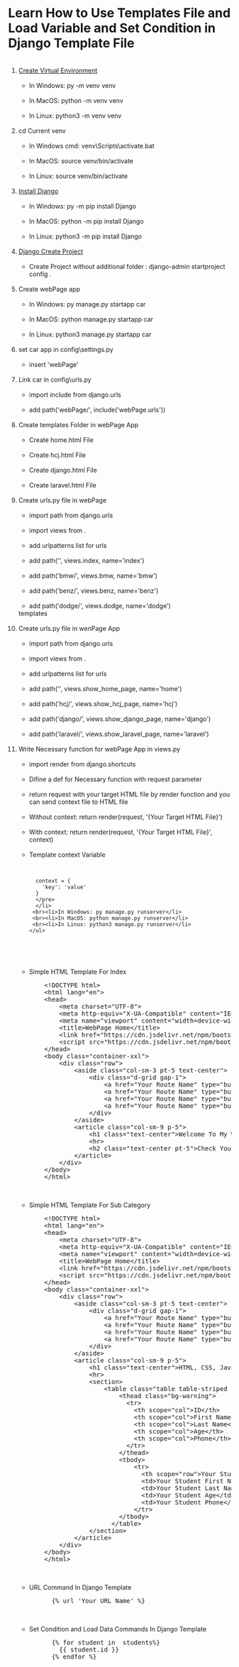 # Learn How to Use Templates File and Load Variable and Set Condition in Django Template File

<ol>
  <br><li><a href="https://www.w3schools.com/django/django_create_virtual_environment.php">Create Virtual Environment</a>
    <ul>
     <br><li>In Windows: py -m venv venv</li>
     <br><li>In MacOS: python -m venv venv</li>
     <br><li>In Linux: python3 -m venv venv</li>
    </ul>
  </li>
  <br><li>cd Current venv
    <ul>
     <br><li>In Windows cmd: venv\Scripts\activate.bat</li>
     <br><li>In MacOS: source venv/bin/activate</li>
     <br><li>In Linux: source venv/bin/activate</li>
    </ul>
  </li>
  <br><li><a href="https://www.w3schools.com/django/django_install_django.php">Install Django</a>
    <ul>
     <br><li>In Windows: py -m pip install Django</li>
     <br><li>In MacOS: python -m pip install Django</li>
     <br><li>In Linux: python3 -m pip install Django</li>
    </ul>
  </li>
  <br><li><a href="https://www.w3schools.com/django/django_create_project.php">Django Create Project</a>
    <ul>
     <br><li>Create Project without additional folder : django-admin startproject config .</li>
    </ul>
  </li>
  <br><li>Create webPage app
    <ul>
     <br><li>In Windows: py manage.py startapp car</li>
     <br><li>In MacOS: python manage.py startapp car</li>
     <br><li>In Linux: python3 manage.py startapp car</li>
    </ul>
  </li>
  <br><li>set car app in config\settings.py
    <ul>
     <br><li>insert 'webPage'</li>
    </ul>
  </li>
  <br><li>Link car in config\urls.py
    <ul>
     <br><li>import include from django.urls</li>
     <br><li>add path('webPage/', include('webPage.urls'))</li>
    </ul>
  </li>
  <br><li>Create templates Folder in webPage App
    <ul>
     <br><li>Create home.html File</li>
     <br><li>Create hcj.html File</li>
     <br><li>Create django.html File</li>
     <br><li>Create laravel.html File</li>
    </ul>
  </li>
  <br><li>Create urls.py file in webPage
    <ul>
     <br><li>import path from django.urls</li>
     <br><li>import views from .</li>
     <br><li>add urlpatterns list for urls</li>
     <br><li>add path('', views.index, name='index')</li>
     <br><li>add path('bmw/', views.bmw, name='bmw')</li>
     <br><li>add path('benz/', views.benz, name='benz')</li>
     <br><li>add path('dodge/', views.dodge, name='dodge')</li>
    </ul>templates
  </li>
  <br><li>Create urls.py file in wenPage App
    <ul>
     <br><li>import path from django.urls</li>
     <br><li>import views from .</li>
     <br><li>add urlpatterns list for urls</li>
     <br><li>add path('', views.show_home_page, name='home')</li>
     <br><li>add path('hcj/', views.show_hcj_page, name='hcj')</li>
     <br><li>add path('django/', views.show_django_page, name='django')</li>
     <br><li>add path('laravel/', views.show_laravel_page, name='laravel')</li>
    </ul>
  </li>
  <br><li>Write Necessary function for webPage App in views.py
    <ul>
     <br><li>import render from django.shortcuts</li>
     <br><li>Difine a def for Necessary function with request parameter</li>
     <br><li>return request with your target HTML file by render function and you can send context file to HTML file</li>
     <br><li>Without context: return render(request, '{Your Target HTML File}')</li>
     <br><li>With context: return render(request, '{Your Target HTML File}', context)</li>
     <br><li>
      Template context Variable<br>
      <pre>
      
      context = {
        'key': 'value'
      }
      </pre>
      </li>
     <br><li>In Windows: py manage.py runserver</li>
     <br><li>In MacOS: python manage.py runserver</li>
     <br><li>In Linux: python3 manage.py runserver</li>
    </ul>
  </li>
  <br><li>Simple HTML Template For Index
    <pre>
    &lt;!DOCTYPE html&gt;
    &lt;html lang="en"&gt;
    &lt;head&gt;
        &lt;meta charset="UTF-8"&gt;
        &lt;meta http-equiv="X-UA-Compatible" content="IE=edge"&gt;
        &lt;meta name="viewport" content="width=device-width, initial-scale=1.0"&gt;
        &lt;title&gt;WebPage Home&lt;/title&gt;
        &lt;link href="https://cdn.jsdelivr.net/npm/bootstrap@5.1.3/dist/css/bootstrap.min.css" rel="stylesheet"&gt;
        &lt;script src="https://cdn.jsdelivr.net/npm/bootstrap@5.1.3/dist/js/bootstrap.bundle.min.js"&gt;&lt;/script&gt;
    &lt;/head&gt;
    &lt;body class="container-xxl"&gt;
        &lt;div class="row"&gt;
            &lt;aside class="col-sm-3 pt-5 text-center"&gt;
                &lt;div class="d-grid gap-1"&gt;
                    &lt;a href="Your Route Name" type="button" class="btn btn-primary btn-block"&gt;Home&lt;/a&gt;
                    &lt;a href="Your Route Name" type="button" class="btn btn-primary btn-block"&gt;HCJ Class&lt;/a&gt;
                    &lt;a href="Your Route Name" type="button" class="btn btn-primary btn-block"&gt;Django Class&lt;/a&gt;
                    &lt;a href="Your Route Name" type="button" class="btn btn-primary btn-block"&gt;Laravel Class&lt;/a&gt;
                &lt;/div&gt;
            &lt;/aside&gt;
            &lt;article class="col-sm-9 p-5"&gt;
                &lt;h1 class="text-center"&gt;Welcome To My Web Site&lt;/h1&gt;
                &lt;hr&gt;
                &lt;h2 class="text-center pt-5"&gt;Check Your Class From Left Side Bar&lt;/h2&gt;
            &lt;/article&gt;
        &lt;/div&gt;
    &lt;/body&gt;
    &lt;/html&gt;
    </pre>
  </li>
  <br><li>Simple HTML Template For Sub Category
    <pre>
    &lt;!DOCTYPE html&gt;
    &lt;html lang="en"&gt;
    &lt;head&gt;
        &lt;meta charset="UTF-8"&gt;
        &lt;meta http-equiv="X-UA-Compatible" content="IE=edge"&gt;
        &lt;meta name="viewport" content="width=device-width, initial-scale=1.0"&gt;
        &lt;title&gt;WebPage Home&lt;/title&gt;
        &lt;link href="https://cdn.jsdelivr.net/npm/bootstrap@5.1.3/dist/css/bootstrap.min.css" rel="stylesheet"&gt;
        &lt;script src="https://cdn.jsdelivr.net/npm/bootstrap@5.1.3/dist/js/bootstrap.bundle.min.js"&gt;&lt;/script&gt;
    &lt;/head&gt;
    &lt;body class="container-xxl"&gt;
        &lt;div class="row"&gt;
            &lt;aside class="col-sm-3 pt-5 text-center"&gt;
                &lt;div class="d-grid gap-1"&gt;
                    &lt;a href="Your Route Name" type="button" class="btn btn-primary btn-block"&gt;Home&lt;/a&gt;
                    &lt;a href="Your Route Name" type="button" class="btn btn-primary btn-block"&gt;HCJ Class&lt;/a&gt;
                    &lt;a href="Your Route Name" type="button" class="btn btn-primary btn-block"&gt;Django Class&lt;/a&gt;
                    &lt;a href="Your Route Name" type="button" class="btn btn-primary btn-block"&gt;Laravel Class&lt;/a&gt;
                &lt;/div&gt;
            &lt;/aside&gt;
            &lt;article class="col-sm-9 p-5"&gt;
                &lt;h1 class="text-center"&gt;HTML, CSS, JavaScript Class&lt;/h1&gt;
                &lt;hr&gt;
                &lt;section&gt;
                    &lt;table class="table table-striped table-hover table-bordered text-center"&gt;
                        &lt;thead class="bg-warning"&gt;
                          &lt;tr&gt;
                            &lt;th scope="col"&gt;ID&lt;/th&gt;
                            &lt;th scope="col"&gt;First Name&lt;/th&gt;
                            &lt;th scope="col"&gt;Last Name&lt;/th&gt;
                            &lt;th scope="col"&gt;Age&lt;/th&gt;
                            &lt;th scope="col"&gt;Phone&lt;/th&gt;
                          &lt;/tr&gt;
                        &lt;/thead&gt;
                        &lt;tbody&gt;
                            &lt;tr&gt;
                              &lt;th scope="row"&gt;Your Student ID&lt;/th&gt;
                              &lt;td&gt;Your Student First Name&lt;/td&gt;
                              &lt;td&gt;Your Student Last Name&lt;/td&gt;
                              &lt;td&gt;Your Student Age&lt;/td&gt;
                              &lt;td&gt;Your Student Phone&lt;/td&gt;
                            &lt;/tr&gt;
                        &lt;/tbody&gt;
                      &lt;/table&gt;
                &lt;/section&gt;
            &lt;/article&gt;
        &lt;/div&gt;
    &lt;/body&gt;
    &lt;/html&gt;
    </pre>
  </li>
  <br><li>URL Command In Django Template
    <pre>
      {% url 'Your URL Name' %}
    </pre>
  </li>
  <br><li>Set Condition and Load Data Commands In Django Template
    <pre>
      {% for student in  students%}
        {{ student.id }}
      {% endfor %}
    </pre>
  </li>
</ol>
